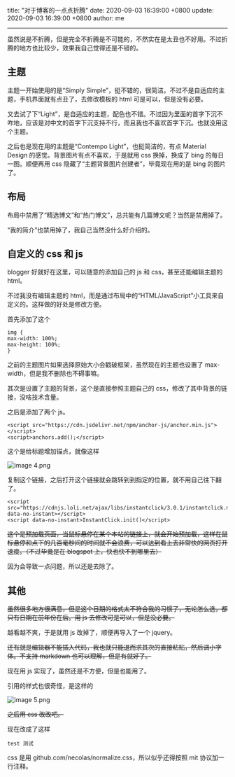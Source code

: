 title: "对于博客的一点点折腾"
date: 2020-09-03 16:39:00 +0800
update: 2020-09-03 16:39:00 +0800
author: me

---

虽然说是不折腾，但是完全不折腾是不可能的，不然实在是太丑也不好用。不过折腾的地方也比较少，效果我自己觉得还是不错的。

## 主题
主题一开始使用的是“Simply Simple”，挺不错的，很简洁。不过不是自适应的主题，手机界面就有点丑了，去修改模板的 html 可是可以，但是没有必要。

又去试了下“Light”，是自适应的主题，配色也不错。不过因为里面的首字下沉不咋地，应该是对中文的首字下沉支持不行，而且我也不喜欢首字下沉。也就没用这个主题。

之后也是现在用的主题是“Contempo Light”，也挺简洁的，有点 Material Design 的感觉。背景图片有点不喜欢，于是就用 css 换掉，换成了 bing 的每日一图。顺便再用 css 隐藏了“主题背景图片创建者”，毕竟现在用的是 bing 的图片了。

## 布局
布局中禁用了“精选博文”和“热门博文”，总共能有几篇博文呢？当然是禁用掉了。

“我的简介”也禁用掉了，我自己当然没什么好介绍的。

## 自定义的 css 和 js
blogger 好就好在这里，可以随意的添加自己的 js 和 css，甚至还能编辑主题的 html。

不过我没有编辑主题的 html，而是通过布局中的“HTML/JavaScript”小工具来自定义的。这样做的好处是修改方便。

首先添加了这个

    img {
    max-width: 100%;
    max-height: 100%;
    }

之前的主题图片如果选择原始大小会戳破框架，虽然现在的主题也设置了 max-width，但是我不删除也不碍事嘛。

其次是设置了主题的背景，这个是直接参照主题自己的 css，修改了其中背景的链接，没啥技术含量。

之后是添加了两个 js。

    <script src="https://cdn.jsdelivr.net/npm/anchor-js/anchor.min.js"></script>
    <script>anchors.add();</script>

这个是给标题增加锚点，就像这样

![image _4_.png](https://i.loli.net/2020/11/13/hmSnvIYULcVtD1X.png)

复制这个链接，之后打开这个链接就会跳转到到指定的位置，就不用自己往下翻了。

    <script src="https://cdnjs.loli.net/ajax/libs/instantclick/3.0.1/instantclick.min.js" data-no-instant></script>
    <script data-no-instant>InstantClick.init()</script>

~~这个是预加载页面，当鼠标悬停在某个本站的链接上，就会开始预加载，这样在鼠标悬停和点下的几百毫秒间的时间就不会浪费，可以达到看上去非常快的网页打开速度。（不过毕竟是在 blogspot 上，快也快不到哪里去）~~

因为会导致一点问题，所以还是去除了。

## 其他
~~虽然很多地方很满意，但是这个日期的格式太不符合我的习惯了，无论怎么选，都只有日期在前年份在后。用 js 去修改可是可以，但是没必要。~~

越看越不爽，于是就用 js 改掉了，顺便再导入了一个 jquery。

~~还有就是编辑器不能插入代码，我也就只能退而求其次的直接粘贴，然后调小字体。不支持 markdown 也可以理解，但是有就好了。~~

现在用 js 实现了，虽然还是不方便，但是也能用了。

引用的样式也很奇怪，是这样的

![image _5_.png](https://i.loli.net/2020/11/13/sNaYObcf9pPKn6Q.png)

~~之后用 css 改改吧。~~

现在改成了这样

    test 测试

css 是用 github.com/necolas/normalize.css，所以似乎还得按照 mit 协议加一行注释。